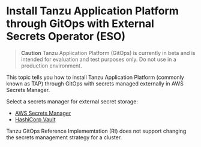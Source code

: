 # Install Tanzu Application Platform through GitOps with External Secrets Operator (ESO)

>**Caution** Tanzu Application Platform (GitOps) is currently in beta and is intended for evaluation and test purposes only. Do not use in a production environment.

<!-- TODO: use markdown-generated anchor values to ease navigating within VS Code (and validating links). -->

This topic tells you how to install Tanzu Application Platform (commonly known as TAP) 
through GitOps with secrets managed externally in AWS Secrets Manager. 

Select a secrets manager for external secret storage:

- [AWS Secrets Manager](eso/aws-secrets-manager.hbs.md)
- [HashiCorp Vault](eso/hashicorp-vault.hbs.md)

Tanzu GitOps Reference Implememtation (RI) does not support changing the secrets management strategy for a cluster.
